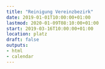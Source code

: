 ```yaml
---
title: "Reinigung Vereinzbezirk"
date: 2019-01-01T10:00:00+01:00
lastmod: 2020-01-09T08:10:00+01:00
start: 2019-03-16T10:00:00+01:00
location: platz
draft: false
outputs:
- html
- calendar
---
```

